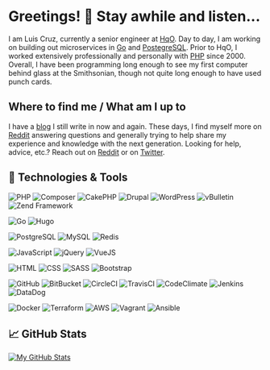 # Greetings! 👋 Stay awhile and listen...

I am Luis Cruz, currently a senior engineer at [HqO](https://www.hqo.com/). Day to day, I am working on building out microservices in [Go](https://golang.org/) and [PostegreSQL](https://www.postgresql.org/). Prior to HqO, I worked extensively professionally and personally with [PHP](https://php.net/) since 2000. Overall, I have been programming long enough to see my first computer behind glass at the Smithsonian, though not quite long enough to have used punch cards.

## Where to find me / What am I up to
I have a [blog](https://www.lupinencyclopedia.com/blog/) I still write in now and again. These days, I find myself more on [Reddit](https://www.reddit.com/user/sprak3000) answering questions and generally trying to help share my experience and knowledge with the next generation. Looking for help, advice, etc.? Reach out on [Reddit](https://www.reddit.com/user/sprak3000) or on [Twitter](https://twitter.com/sprak).

<!--
**sprak3000/sprak3000** is a ✨ _special_ ✨ repository because its `README.md` (this file) appears on your GitHub profile.

Here are some ideas to get you started:

- 🔭 I’m currently working on ...
- 🌱 I’m currently learning ...
- 👯 I’m looking to collaborate on ...
- 🤔 I’m looking for help with ...
- 💬 Ask me about ...
- 📫 How to reach me: ...
- 😄 Pronouns: ...
- ⚡ Fun fact: ...
-->

## 🔧 Technologies & Tools
![PHP](https://img.shields.io/badge/Code-PHP-informational?style=plastic&logo=php&logoColor=white&color=777BB4)
![Composer](https://img.shields.io/badge/Tools-Composer-informational?style=plastic&logo=composer&logoColor=white&color=885630)
![CakePHP](https://img.shields.io/badge/Tools-CakePHP-informational?style=plastic&logo=cakephp&logoColor=white&color=D33C43)
![Drupal](https://img.shields.io/badge/Tools-Drupal-informational?style=plastic&logo=drupal&logoColor=white&color=0678BE)
![WordPress](https://img.shields.io/badge/Tools-WordPress-informational?style=plastic&logo=wordpress&logoColor=white&color=21759B)
![vBulletin](https://img.shields.io/badge/Tools-vBulletin-informational?style=plastic&logo=vbulletin&logoColor=white&color=184D66)
![Zend Framework](https://img.shields.io/badge/Tools-Zend%20Framework-informational?style=plastic&logo=zend%20framework&logoColor=white&color=68B604)

![Go](https://img.shields.io/badge/Code-Go-informational?style=plastic&logo=go&logoColor=white&color=00ADD8)
![Hugo](https://img.shields.io/badge/Tools-Hugo-informational?style=plastic&logo=hugo&logoColor=white&color=FF4088)

![PostgreSQL](https://img.shields.io/badge/DB-PostgreSQL-informational?style=plastic&logo=postgresql&logoColor=white&color=336791)
![MySQL](https://img.shields.io/badge/DB-MySQL-informational?style=plastic&logo=mysql&logoColor=white&color=4479A1)
![Redis](https://img.shields.io/badge/DB-Redis-informational?style=plastic&logo=redis&logoColor=white&color=DC382D)

![JavaScript](https://img.shields.io/badge/Code-JavaScript-informational?style=plastic&logo=javascript&logoColor=white&color=F7DF1E)
![jQuery](https://img.shields.io/badge/Code-jQuery-informational?style=plastic&logo=jQuery&logoColor=white&color=0769AD)
![VueJS](https://img.shields.io/badge/Code-Vue.JS-informational?style=plastic&logo=vue.js&logoColor=white&color=4FC08D)

![HTML](https://img.shields.io/badge/Code-HTML-informational?style=plastic&logo=html5&logoColor=white&color=E34F26)
![CSS](https://img.shields.io/badge/Code-CSS-informational?style=plastic&logo=css3&logoColor=white&color=1572B6)
![SASS](https://img.shields.io/badge/Tools-SASS-informational?style=plastic&logo=sass&logoColor=white&color=CC6699)
![Bootstrap](https://img.shields.io/badge/Tools-Bootstrap-informational?style=plastic&logo=bootstrap&logoColor=white&color=563D7C)

![GitHub](https://img.shields.io/badge/Tools-GitHub-informational?style=plastic&logo=github&logoColor=white&color=181717)
![BitBucket](https://img.shields.io/badge/Tools-BitBucket-informational?style=plastic&logo=bitbucket&logoColor=white&color=0052CC)
![CircleCI](https://img.shields.io/badge/Tools-CircleCI-informational?style=plastic&logo=circleci&logoColor=white&color=343434)
![TravisCI](https://img.shields.io/badge/Tools-TravisCI-informational?style=plastic&logo=travisci&logoColor=white&color=3EAAAF)
![CodeClimate](https://img.shields.io/badge/Tools-CodeClimate-informational?style=plastic&logo=codeclimate&logoColor=white&color=000000)
![Jenkins](https://img.shields.io/badge/Tools-Jenkins-informational?style=plastic&logo=jenkins&logoColor=white&color=D24939)
![DataDog](https://img.shields.io/badge/Tools-DataDog-informational?style=plastic&logo=datadog&logoColor=white&color=632CA6)

![Docker](https://img.shields.io/badge/Tools-Docker-informational?style=plastic&logo=docker&logoColor=white&color=2496ED)
![Terraform](https://img.shields.io/badge/Tools-Terraform-informational?style=plastic&logo=terraform&logoColor=white&color=623CE4)
![AWS](https://img.shields.io/badge/Tools-AWS-informational?style=plastic&logo=amazon%20aws&logoColor=white&color=232F3E)
![Vagrant](https://img.shields.io/badge/Tools-Vagrant-informational?style=plastic&logo=vagrant&logoColor=white&color=1563FF)
![Ansible](https://img.shields.io/badge/Tools-Ansible-informational?style=plastic&logo=ansible&logoColor=white&color=EE0000)

## &#x1f4c8; GitHub Stats
<a href="https://github.com/sprak3000">
  <img align="center" src="https://github-readme-stats.vercel.app/api?username=sprak3000&show_icons=true&line_height=27&count_private=true&title_color=ffffff&text_color=c9cacc&icon_color=2bbc8a&bg_color=1d1f21" alt="My GitHub Stats" />
</a>

